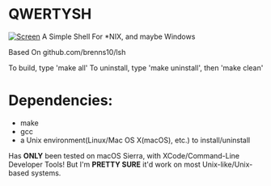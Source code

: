 # QWERTYSH

[![Screen](https://raw.github.com/MajickTek/QWERTYSH/master/screenshots/QWERTYSH.png)](https://raw.github.com/MajickTek/QWERTYSH/master/screenshots/QWERTYSH.png)
A Simple Shell For *NIX, and maybe Windows

Based On github.com/brenns10/lsh

To build, type 'make all'
To uninstall, type 'make uninstall', then 'make clean'

# Dependencies:
- make
- gcc
- a Unix environment(Linux/Mac OS X(macOS), etc.) to install/uninstall

Has **ONLY** been tested on macOS Sierra, with XCode/Command-Line Developer Tools! But I'm **PRETTY SURE** it'd work on most Unix-like/Unix-based systems.
